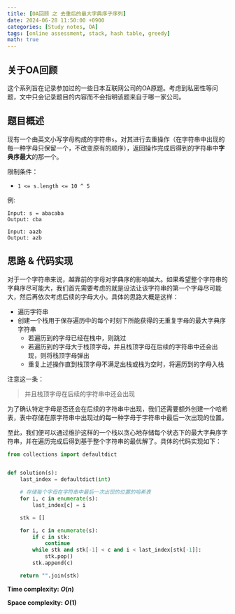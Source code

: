 ```yaml
---
title: [OA回顾 之 去重后的最大字典序子序列]
date: 2024-06-28 11:50:00 +0900
categories: [Study notes, OA]
tags: [online assessment, stack, hash table, greedy]
math: true
---
```


## 关于OA回顾

这个系列旨在记录参加过的一些日本互联网公司的OA原题。考虑到私密性等问题，文中只会记录题目的内容而不会指明该题来自于哪一家公司。

## 题目概述

现有一个由英文小写字母构成的字符串`s`。对其进行去重操作（在字符串中出现的每一种字母只保留一个，不改变原有的顺序），返回操作完成后得到的字符串中**字典序最大**的那一个。

限制条件：
- `1 <= s.length <= 10 ^ 5`

例:
```
Input: s = abacaba
Output: cba

Input: aazb
Output: azb
```

## 思路 & 代码实现

对于一个字符串来说，越靠前的字母对字典序的影响越大。如果希望整个字符串的字典序尽可能大，我们首先需要考虑的就是设法让该字符串的第一个字母尽可能大，然后再依次考虑后续的字母大小。具体的思路大概是这样：
- 遍历字符串
- 创建一个栈用于保存遍历中的每个时刻下所能获得的无重复字母的最大字典序字符串
  - 若遍历到的字母已经在栈中，则跳过
  - 若遍历到的字母大于栈顶字母，并且栈顶字母在后续的字符串中还会出现，则将栈顶字母弹出
  - 重复上述操作直到栈顶字母不满足出栈或栈为空时，将遍历到的字母入栈

注意这一条：
> 并且栈顶字母在后续的字符串中还会出现

为了确认特定字母是否还会在后续的字符串中出现，我们还需要额外创建一个哈希表，表中存储在原字符串中出现过的每一种字母于字符串中最后一次出现的位置。

至此，我们便可以通过维护这样的一个栈以贪心地存储每个状态下的最大字典序字符串，并在遍历完成后得到基于整个字符串的最优解了。具体的代码实现如下：

```python
from collections import defaultdict


def solution(s):
    last_index = defaultdict(int)

    # 存储每个字母在字符串中最后一次出现的位置的哈希表
    for i, c in enumerate(s):
        last_index[c] = i

    stk = []

    for i, c in enumerate(s):
        if c in stk:
            continue
        while stk and stk[-1] < c and i < last_index[stk[-1]]:
            stk.pop()
        stk.append(c)

    return "".join(stk)
```

**Time complexity:** <strong> $O(n)$ </strong>

**Space complexity:** <strong> $O(1)$ </strong>